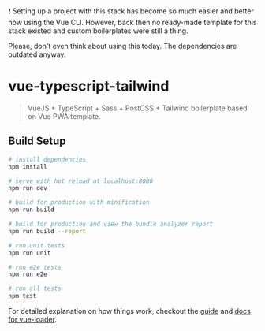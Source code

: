 :exclamation: Setting up a project with this stack has become so much easier and better now using the Vue CLI. However, back then no ready-made template for this stack existed and custom boilerplates were still a thing.

Please, don't even think about using this today. The dependencies are outdated anyway. 


# vue-typescript-tailwind

> VueJS + TypeScript + Sass + PostCSS + Tailwind boilerplate based on Vue PWA template.

## Build Setup

``` bash
# install dependencies
npm install

# serve with hot reload at localhost:8080
npm run dev

# build for production with minification
npm run build

# build for production and view the bundle analyzer report
npm run build --report

# run unit tests
npm run unit

# run e2e tests
npm run e2e

# run all tests
npm test
```

For detailed explanation on how things work, checkout the [guide](http://vuejs-templates.github.io/webpack/) and [docs for vue-loader](http://vuejs.github.io/vue-loader).
